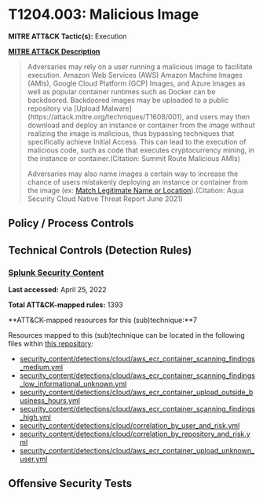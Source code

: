 # T1204.003: Malicious Image
**MITRE ATT&CK Tactic(s):** Execution

**[MITRE ATT&CK Description](https://attack.mitre.org/techniques/T1204/003)**
<blockquote>Adversaries may rely on a user running a malicious image to facilitate execution. Amazon Web Services (AWS) Amazon Machine Images (AMIs), Google Cloud Platform (GCP) Images, and Azure Images as well as popular container runtimes such as Docker can be backdoored. Backdoored images may be uploaded to a public repository via [Upload Malware](https://attack.mitre.org/techniques/T1608/001), and users may then download and deploy an instance or container from the image without realizing the image is malicious, thus bypassing techniques that specifically achieve Initial Access. This can lead to the execution of malicious code, such as code that executes cryptocurrency mining, in the instance or container.(Citation: Summit Route Malicious AMIs)

Adversaries may also name images a certain way to increase the chance of users mistakenly deploying an instance or container from the image (ex: [Match Legitimate Name or Location](https://attack.mitre.org/techniques/T1036/005)).(Citation: Aqua Security Cloud Native Threat Report June 2021)</blockquote>
## Policy / Process Controls
## Technical Controls (Detection Rules)
### [Splunk Security Content](https://github.com/splunk/security_content)
**Last accessed:** April 25, 2022

**Total ATT&CK-mapped rules:** 1393

**ATT&CK-mapped resources for this (sub)technique:**7

Resources mapped to this (sub)technique can be located in the following files within [this repository](https://github.com/splunk/security_content/tree/develop/detections):

* [security_content/detections/cloud/aws_ecr_container_scanning_findings_medium.yml](https://github.com/splunk/security_content/blob/develop/detections/cloud/aws_ecr_container_scanning_findings_medium.yml)
* [security_content/detections/cloud/aws_ecr_container_scanning_findings_low_informational_unknown.yml](https://github.com/splunk/security_content/blob/develop/detections/cloud/aws_ecr_container_scanning_findings_low_informational_unknown.yml)
* [security_content/detections/cloud/aws_ecr_container_upload_outside_business_hours.yml](https://github.com/splunk/security_content/blob/develop/detections/cloud/aws_ecr_container_upload_outside_business_hours.yml)
* [security_content/detections/cloud/aws_ecr_container_scanning_findings_high.yml](https://github.com/splunk/security_content/blob/develop/detections/cloud/aws_ecr_container_scanning_findings_high.yml)
* [security_content/detections/cloud/correlation_by_user_and_risk.yml](https://github.com/splunk/security_content/blob/develop/detections/cloud/correlation_by_user_and_risk.yml)
* [security_content/detections/cloud/correlation_by_repository_and_risk.yml](https://github.com/splunk/security_content/blob/develop/detections/cloud/correlation_by_repository_and_risk.yml)
* [security_content/detections/cloud/aws_ecr_container_upload_unknown_user.yml](https://github.com/splunk/security_content/blob/develop/detections/cloud/aws_ecr_container_upload_unknown_user.yml)


## Offensive Security Tests
